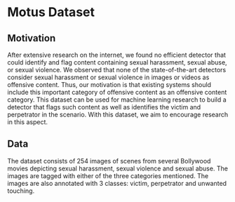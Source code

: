 # Motus Dataset

## Motivation
After extensive research on the internet, we found no efficient detector that could identify and flag content containing sexual harassment, sexual abuse, or sexual violence. We observed that none of the state-of-the-art detectors consider sexual harassment or sexual violence in images or videos as offensive content. Thus, our motivation is that existing systems should include this important category of offensive content as an offensive content category.  This dataset can be used for machine learning research to build a detector that flags such content as well as identifies the victim and perpetrator in the scenario. With this dataset, we aim to encourage research in this aspect.

## Data
The dataset consists of 254 images of scenes from several Bollywood movies depicting sexual harassment, sexual violence and sexual abuse. The images are tagged with either of the three categories mentioned. The images are also annotated with 3 classes: victim, perpetrator and unwanted touching.
